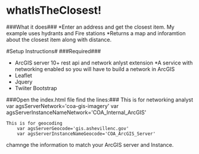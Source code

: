 whatIsTheClosest!
================

###What it does###
*Enter an address and get the closest item.  My example uses hydrants and Fire stations
*Returns a map and inforamtion about the closest item along with distance.


#Setup Instructions#
###Required###
* ArcGIS server 10+  rest api and network anlyst extension
	*A service with networking enabled so you will have to build a network in ArcGIS
* Leaflet
* Jquery
* Twiiter Bootstrap



###Open the index.html file find the lines:###
    This is for networking analyst
    	var agsServerNetwork='coa-gis-imagery'
    	var agsServerInstanceNameNetwork='COA_Internal_ArcGIS'
    
    This is for geocoding
    	var agsServerGeocode='gis.ashevillenc.gov'
    	var agsServerInstanceNameGeocode='COA_ArcGIS_Server'

chamnge the information to match your ArcGIS server and Instance.
